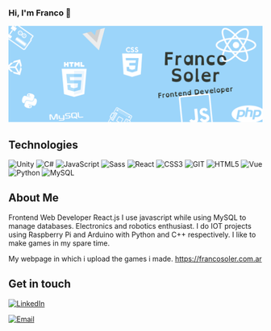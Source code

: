 ### Hi, I'm Franco 👋
![Franco Soler](https://github.com/solerfranco/solerfranco/blob/media/readme.png)

## Technologies
![Unity](https://img.shields.io/badge/-Unity-%23353b35?logo=unity&logoColor=white)
![C#](https://img.shields.io/badge/-CSharp-%23748074?logo=csharp&logoColor=white)
![JavaScript](https://img.shields.io/badge/-JavaScript-%23694640?logo=javascript&logoColor=white)
![Sass](https://img.shields.io/badge/-Sass-%23f89d71?logo=sass&logoColor=white)
![React](https://img.shields.io/badge/-React-%23353b35?logo=react&logoColor=white)
![CSS3](https://img.shields.io/badge/-CSS3-%23748074?logo=css3&logoColor=white)
![GIT](https://img.shields.io/badge/-Git-%23694640?logo=git&logoColor=white)
![HTML5](https://img.shields.io/badge/-HTML5-%23f89d71?logo=html5&logoColor=white)
![Vue](https://img.shields.io/badge/-Vue-%23748074)
![Python](https://img.shields.io/badge/-Python-%23694640?logo=python&logoColor=white)
![MySQL](https://img.shields.io/badge/-MySQL-%23694640?logo=MySQL&logoColor=white)

## About Me

Frontend Web Developer React.js I use javascript while using MySQL to manage databases. Electronics and robotics enthusiast. I do IOT projects using Raspberry Pi and Arduino with Python and C++ respectively. I like to make games in my spare time.

My webpage in which i upload the games i made.
https://francosoler.com.ar

## Get in touch 


<a href="https://www.linkedin.com/in/solerfranco/" target="_blank"><img alt="LinkedIn" src="https://img.shields.io/badge/-Linkedin-%23694640?logo=linkedin&logoColor=white"></a>

<a href="mailto:francosolerlanderreche@gmail.com" target="_blank"><img alt="Email" src="https://img.shields.io/badge/-Email-%23694640?logo=gmail&logoColor=white"></a>


